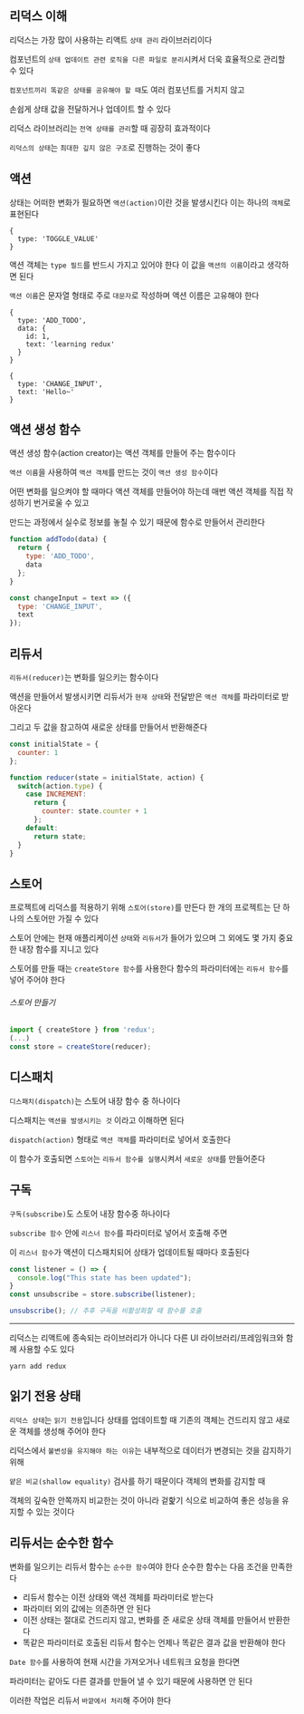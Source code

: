 ## 리덕스 이해  
  
리덕스는 가장 많이 사용하는 리액트 `상태 관리` 라이브러리이다  
  
컴포넌트의 `상태 업데이트 관련 로직을 다른 파일로 분리`시켜서 더욱 효율적으로 관리할 수 있다  
  
`컴포넌트끼리 똑같은 상태를 공유해야 할 때`도 여러 컴포넌트를 거치지 않고  
  
손쉽게 상태 값을 전달하거나 업데이트 할 수 있다  
  
리덕스 라이브러리는 `전역 상태를 관리`할 때 굉장히 효과적이다  
  
`리덕스의 상태`는 `최대한 깊지 않은 구조`로 진행하는 것이 좋다  
  
## 액션
  
상태는 어떠한 변화가 필요하면 `액션(action)`이란 것을 발생시킨다 이는 하나의 `객체`로 표현된다  
  
```
{
  type: 'TOGGLE_VALUE'
}
```
  
액션 객체는 `type 필드`를 반드시 가지고 있어야 한다 이 값을 `액션의 이름`이라고 생각하면 된다  
  
`액션 이름`은 문자열 형태로 주로 `대문자`로 작성하며 액션 이름은 고유해야 한다  
  
```
{
  type: 'ADD_TODO',
  data: {
    id: 1,
    text: 'learning redux'
  }
}

{
  type: 'CHANGE_INPUT',
  text: 'Hello~'
}
```
  
## 액션 생성 함수
  
액션 생성 함수(action creator)는 액션 객체를 만들어 주는 함수이다  
  
`액션 이름`을 사용하여 `액션 객체`를 만드는 것이 `액션 생성 함수`이다  
  
어떤 변화를 일으켜야 할 때마다 액션 객체를 만들어야 하는데 매번 액션 객체를 직접 작성하기 번거로울 수 있고  
  
만드는 과정에서 실수로 정보를 놓칠 수 있기 때문에 함수로 만들어서 관리한다
  
```jsx
function addTodo(data) {
  return {
    type: 'ADD_TODO',
    data
  };
}

const changeInput = text => ({
  type: 'CHANGE_INPUT',
  text
});
```
  
## 리듀서
  
`리듀서(reducer)`는 변화를 일으키는 함수이다  
  
액션을 만들어서 발생시키면 리듀서가 `현재 상태`와 전달받은 `액션 객체`를 파라미터로 받아온다  
  
그리고 두 값을 참고하여 새로운 상태를 만들어서 반환해준다  
  
```jsx
const initialState = {
  counter: 1
};

function reducer(state = initialState, action) {
  switch(action.type) {
    case INCREMENT:
      return {
        counter: state.counter + 1
      };
    default:
      return state;
  }
}
```
  
## 스토어
  
프로젝트에 리덕스를 적용하기 위해 `스토어(store)`를 만든다 한 개의 프로젝트는 단 하나의 스토어만 가질 수 있다  
  
스토어 안에는 현재 애플리케이션 `상태`와 `리듀서`가 들어가 있으며 그 외에도 몇 가지 중요한 내장 함수를 지니고 있다  
  
스토어를 만들 때는 `createStore 함수`를 사용한다 함수의 파라미터에는 `리듀서 함수`를 넣어 주어야 한다  
  
###### 스토어 만들기
```jsx
import { createStore } from 'redux';
(...)
const store = createStore(reducer);
```
  
## 디스패치
  
`디스패치(dispatch)`는 스토어 내장 함수 중 하나이다  
  
디스패치는 `액션을 발생시키는 것` 이라고 이해하면 된다  
  
`dispatch(action)` 형태로 `액션 객체`를 파라미터로 넣어서 호출한다  
  
이 함수가 호출되면 `스토어`는 `리듀서 함수를 실행`시켜서 `새로운 상태`를 만들어준다
  
## 구독
  
`구독(subscribe)`도 스토어 내장 함수중 하나이다  
  
`subscribe 함수` 안에 `리스너 함수`를 파라미터로 넣어서 호출해 주면  
  
이 `리스너 함수`가 액션이 디스패치되어 상태가 업데이트될 때마다 호출된다  
  
```jsx
const listener = () => {
  console.log("This state has been updated");
}
const unsubscribe = store.subscribe(listener);

unsubscribe(); // 추후 구독을 비활성화할 때 함수를 호출
```
  
---
  
리덕스는 리액트에 종속되는 라이브러리가 아니다 다른 UI 라이브러리/프레임워크와 함께 사용할 수도 있다  
  
```
yarn add redux
```
  
## 읽기 전용 상태
  
`리덕스 상태`는 `읽기 전용`입니다 상태를 업데이트할 때 기존의 객체는 건드리지 않고 새로운 객체를 생성해 주어야 한다
  
리덕스에서 `불변성을 유지해야 하는 이유`는 내부적으로 데이터가 변경되는 것을 감지하기 위해  
  
`얕은 비교(shallow equality)` 검사를 하기 때문이다 객체의 변화를 감지할 때  
  
객체의 깊숙한 안쪽까지 비교한는 것이 아니라 겉핥기 식으로 비교하여 좋은 성능을 유지할 수 있는 것이다  
  
## 리듀서는 순수한 함수  
  
변화를 일으키는 리듀서 함수는 `순수한 함수`여야 한다 순수한 함수는 다음 조건을 만족한다  
  
- 리듀서 함수는 이전 상태와 액션 객체를 파라미터로 받는다  
- 파라미터 외의 값에는 의존하면 안 된다  
- 이전 상태는 절대로 건드리지 않고, 변화를 준 새로운 상태 객체를 만들어서 반환한다
- 똑같은 파라미터로 호출된 리듀서 함수는 언제나 똑같은 결과 값을 반환해야 한다
  
`Date 함수`를 사용하여 현재 시간을 가져오거나 네트워크 요청을 한다면  
  
파라미터는 같아도 다른 결과를 만들어 낼 수 있기 때문에 사용하면 안 된다  
  
이러한 작업은 리듀서 `바깥에서 처리`해 주어야 한다  
  

